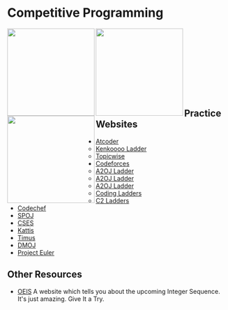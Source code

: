 # Competitive Programming
<img align="left" src="https://imagizer.imageshack.com/img924/3669/EgjC01.gif" height="200px">
<img align="left" src="https://imagizer.imageshack.com/img923/50/SILX3K.gif" height="200px">
<img align="left" src="https://imagizer.imageshack.com/img922/9467/bPXZxv.gif" height="200px"">

<br />
<br />
<br />
<br />
<br />
<br />
<br />
<br />
<br />

## Practice Websites
- [Atcoder](https://atcoder.jp/)
  - [Kenkoooo Ladder](https://kenkoooo.com/atcoder/#/table/)
  - [Topicwise](https://atcoder-tags.herokuapp.com/)
- [Codeforces](https://codeforces.com/)
  - [A2OJ Ladder](https://earthshakira.github.io/a2oj-clientside/server/Ladders.html)
  - [A2OJ Ladder](https://the-a2oj.vercel.app/)
  - [A2OJ Ladder](https://a2oj.herokuapp.com/)
  - [Coding Ladders](https://codingladders.com/)
  - [C2 Ladders](https://c2-ladders.com/)
- [Codechef](https://www.codechef.com/)
- [SPOJ](https://www.spoj.com/problems)
- [CSES](https://cses.fi/problemset/)
- [Kattis](https://open.kattis.com/problems)
- [Timus](https://acm.timus.ru/problemset.aspx)
- [DMOJ](https://dmoj.ca/problems/)
- [Project Euler](https://projecteuler.net/archives)

## Other Resources
- [OEIS](https://oeis.org/) A website which tells you about the upcoming Integer Sequence. It's just amazing. Give It a Try.
